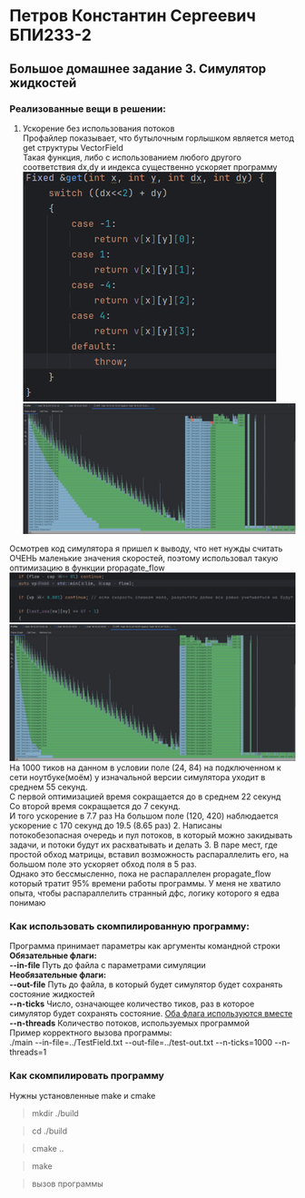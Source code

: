 # Петров Константин Сергеевич БПИ233-2
## Большое домашнее задание 3. Симулятор жидкостей

### Реализованные вещи в решении:

1. Ускорение без использования потоков\
Профайлер показывает, что бутылочным горлышком является метод get структуры VectorField\
Такая функция, либо с использованием любого другого соответствия dx,dy и индекса существенно ускоряет программу\
   ![](./images/get_diff.jpg)
   ![](./images/compare_1.jpg)

Осмотрев код симулятора я пришел к выводу, что нет нужды считать ОЧЕНЬ маленькие значения скоростей, поэтому использовал такую оптимизацию в функции propagate_flow\
![](./images/prop_flow_diff.jpg)
![](./images/compare_2.jpg)
На 1000 тиков на данном в условии поле (24, 84) на подключенном к сети ноутбуке(моём) у изначальной версии симулятора уходит в среднем 55 секунд.\
С первой оптимизацией время сокращается до в среднем 22 секунд\
Со второй время сокращается до 7 секунд.\
И того ускорение в 7.7 раз
На большом поле (120, 420) наблюдается ускорение с 170 секунд до 19.5 (8.65 раз)
2. Написаны потокобезопасная очередь и пул потоков, в который можно закидывать задачи, и потоки будут их расхватывать и делать
3. В паре мест, где простой обход матрицы, вставил возможность распараллелить его, на большом поле это ускоряет обход поля в 5 раз.\
Однако это бессмысленно, пока не распараллелен propagate_flow который тратит 95% времени работы программы. У меня не хватило опыта, чтобы распараллелить странный дфс, логику которого я едва понимаю


### Как использовать скомпилированную программу:

Программа принимает параметры как аргументы командной строки\
**Обязательные флаги:**\
**--in-file** Путь до файла с параметрами симуляции\
**Необязательные флаги:**\
**--out-file** Путь до файла, в который будет симулятор будет сохранять состояние жидкостей\
**--n-ticks** Число, означающее количество тиков, раз в которое симулятор будет сохранять состояние.
<ins>Оба флага используются вместе</ins>\
**--n-threads** Количество потоков, используемых программой\
Пример корректного вызова программы:\
./main --in-file=../TestField.txt --out-file=../test-out.txt --n-ticks=1000 --n-threads=1

### Как скомпилировать программу
Нужны установленные make и cmake

> mkdir ./build

> cd ./build

> cmake ..

> make

> вызов программы
